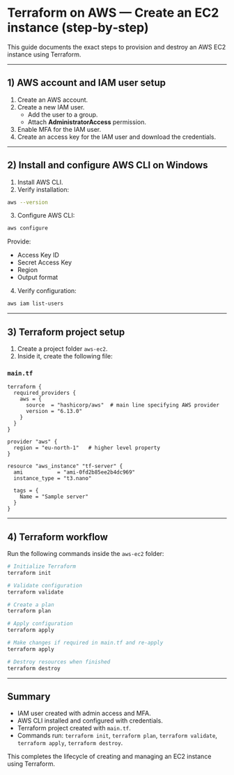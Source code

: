 # Terraform on AWS — Create an EC2 instance (step‑by‑step)

This guide documents the exact steps to provision and destroy an AWS EC2 instance using Terraform.

---

## 1) AWS account and IAM user setup

1. Create an AWS account.
2. Create a new IAM user.
   - Add the user to a group.
   - Attach **AdministratorAccess** permission.
3. Enable MFA for the IAM user.
4. Create an access key for the IAM user and download the credentials.

---

## 2) Install and configure AWS CLI on Windows

1. Install AWS CLI.
2. Verify installation:

```bash
aws --version
```

3. Configure AWS CLI:

```bash
aws configure
```

Provide:
- Access Key ID
- Secret Access Key
- Region
- Output format

4. Verify configuration:

```bash
aws iam list-users
```

---

## 3) Terraform project setup

1. Create a project folder `aws-ec2`.
2. Inside it, create the following file:

### `main.tf`

```hcl
terraform {
  required_providers {
    aws = {
      source  = "hashicorp/aws"  # main line specifying AWS provider
      version = "6.13.0"
    }
  }
}

provider "aws" {
  region = "eu-north-1"   # higher level property
}

resource "aws_instance" "tf-server" {
  ami           = "ami-0fd2b85ee2b4dc969"
  instance_type = "t3.nano"

  tags = {
    Name = "Sample server"
  }
}
```

---

## 4) Terraform workflow

Run the following commands inside the `aws-ec2` folder:

```bash
# Initialize Terraform
terraform init

# Validate configuration
terraform validate

# Create a plan
terraform plan

# Apply configuration
terraform apply

# Make changes if required in main.tf and re-apply
terraform apply

# Destroy resources when finished
terraform destroy
```

---

## Summary

- IAM user created with admin access and MFA.
- AWS CLI installed and configured with credentials.
- Terraform project created with `main.tf`.
- Commands run: `terraform init`, `terraform plan`, `terraform validate`, `terraform apply`, `terraform destroy`.

This completes the lifecycle of creating and managing an EC2 instance using Terraform.

